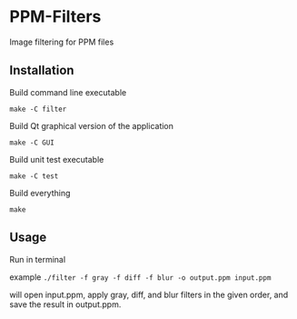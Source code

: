 # PPM-Filters
Image filtering for PPM files

Installation
-

Build command line executable

`make -C filter`

Build Qt graphical version of the application

`make -C GUI`

Build unit test executable

`make -C test`

Build everything

`make`

Usage
-

Run in terminal

example `./filter -f gray -f diff -f blur -o output.ppm input.ppm`

will open input.ppm, apply gray, diff, and blur filters in the given order, and save the result in output.ppm.
